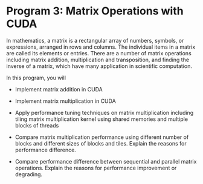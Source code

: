 # Program 3: Matrix Operations with CUDA
In mathematics, a matrix is a rectangular array of numbers, symbols, or expressions, arranged in rows and columns. The individual items in a matrix are called its elements or entries. There are a number of matrix operations including matrix addition, multiplication and transposition, and finding the inverse of a matrix, which have many application in scientific computation.  

In this program, you will 

* Implement matrix addition in CUDA 

* Implement matrix multiplication in CUDA 

* Apply performance tuning techniques on matrix multiplication including tiling matrix multiplication kernel using shared memories and multiple blocks of threads 

* Compare matrix multiplication performance using different number of blocks and different sizes of blocks and tiles. Explain the reasons for performance difference. 

* Compare performance difference between sequential and parallel matrix operations. Explain the reasons for performance improvement or degrading. 
